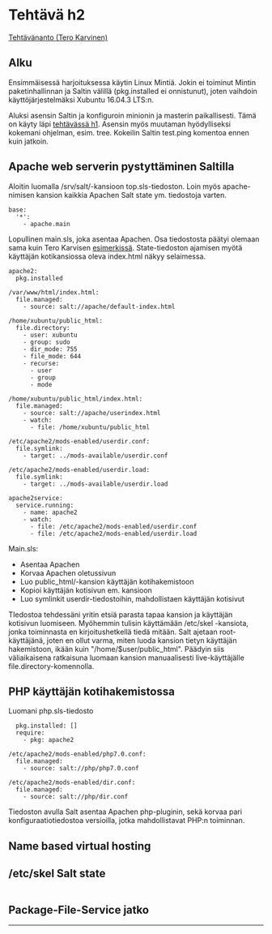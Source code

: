 # Tehtävä h2
[Tehtävänanto (Tero Karvinen)](http://terokarvinen.com/2018/aikataulu-%E2%80%93-palvelinten-hallinta-ict4tn022-4-ti-5-ke-5-loppukevat-2018-5p#h2)

## Alku

Ensimmäisessä harjoituksessa käytin Linux Mintiä. Jokin ei toiminut Mintin paketinhallinnan ja Saltin välillä (pkg.installed ei onnistunut), joten vaihdoin käyttöjärjestelmäksi Xubuntu 16.04.3 LTS:n.

Aluksi asensin Saltin ja konfiguroin minionin ja masterin paikallisesti. Tämä on käyty läpi [tehtävässä h1](https://github.com/Oliver-Siren/palvelinten-hallinta-ict4tn022-4/blob/master/assignments/h1.md). Asensin myös muutaman hyödylliseksi kokemani ohjelman, esim. tree. Kokeilin Saltin test.ping komentoa ennen kuin jatkoin.

## Apache web serverin pystyttäminen Saltilla

Aloitin luomalla /srv/salt/-kansioon top.sls-tiedoston. Loin myös apache-nimisen kansion kaikkia Apachen Salt state ym. tiedostoja varten.

```
base:
  '*':
    - apache.main
```
Lopullinen main.sls, joka asentaa Apachen. Osa tiedostosta päätyi olemaan sama kuin Tero Karvisen [esimerkissä](http://terokarvinen.com/2018/apache-user-homepages-automatically-salt-package-file-service-example). State-tiedoston ajamisen myötä käyttäjän kotikansiossa oleva index.html näkyy selaimessa.

```
apache2:
  pkg.installed

/var/www/html/index.html:
  file.managed:
    - source: salt://apache/default-index.html

/home/xubuntu/public_html:
  file.directory:
    - user: xubuntu
    - group: sudo
    - dir_mode: 755
    - file_mode: 644
    - recurse:
      - user
      - group
      - mode

/home/xubuntu/public_html/index.html:
  file.managed:
    - source: salt://apache/userindex.html
    - watch:
      - file: /home/xubuntu/public_html

/etc/apache2/mods-enabled/userdir.conf:
  file.symlink:
    - target: ../mods-available/userdir.conf

/etc/apache2/mods-enabled/userdir.load:
  file.symlink:
    - target: ../mods-available/userdir.load

apache2service:
  service.running:
    - name: apache2
    - watch:
      - file: /etc/apache2/mods-enabled/userdir.conf
      - file: /etc/apache2/mods-enabled/userdir.load
```
Main.sls: 
* Asentaa Apachen
* Korvaa Apachen oletussivun
* Luo public_html/-kansion käyttäjän kotihakemistoon
* Kopioi käyttäjän kotisivun em. kansioon
* Luo symlinkit userdir-tiedostoihin, mahdollistaen käyttäjän kotisivut

TIedostoa tehdessäni yritin etsiä parasta tapaa kansion ja käyttäjän kotisivun luomiseen. Myöhemmin tulisin käyttämään /etc/skel -kansiota, jonka toiminnasta en kirjoitushetkellä tiedä mitään. Salt ajetaan root-käyttäjänä, joten en ollut varma, miten luoda kansion tietyn käyttäjän hakemistoon, ikään kuin "/home/$user/public_html". Päädyin siis väliaikaisena ratkaisuna luomaan kansion manuaalisesti live-käyttäjälle file.directory-komennolla.

## PHP käyttäjän kotihakemistossa

Luomani php.sls-tiedosto

```
  pkg.installed: []
  require:
    - pkg: apache2

/etc/apache2/mods-enabled/php7.0.conf:
  file.managed:
    - source: salt://php/php7.0.conf

/etc/apache2/mods-enabled/dir.conf:
  file.managed:
    - source: salt://php/dir.conf

```
Tiedoston avulla Salt asentaa Apachen php-pluginin, sekä korvaa pari konfiguraatiotiedostoa versioilla, jotka mahdollistavat PHP:n toiminnan.

## Name based virtual hosting

## /etc/skel Salt state

```

```

## Package-File-Service jatko

---
